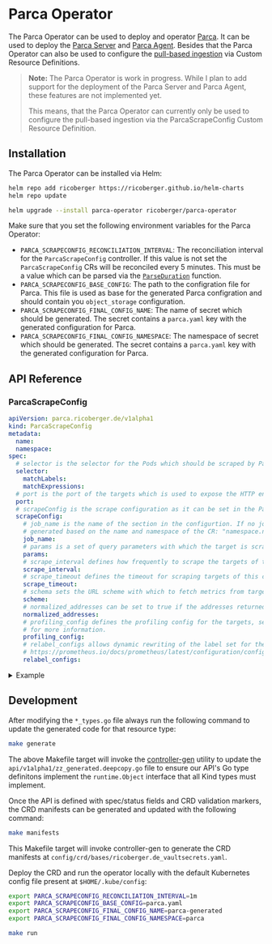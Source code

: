 # Parca Operator

The Parca Operator can be used to deploy and operator [Parca](https://www.parca.dev). It can be used to deploy the
[Parca Server](https://www.parca.dev/docs/parca) and [Parca Agent](https://www.parca.dev/docs/parca-agent). Besides that
the Parca Operator can also be used to configure the
[pull-based ingestion](https://www.parca.dev/docs/ingestion#pull-based) via Custom Resource Definitions.

> **Note:** The Parca Operator is work in progress. While I plan to add support for the deployment of the Parca Server
> and Parca Agent, these features are not implemented yet.
>
> This means, that the Parca Operator can currently only be used to configure the pull-based ingestion via the
> ParcaScrapeConfig Custom Resource Definition.

## Installation

The Parca Operator can be installed via Helm:

```sh
helm repo add ricoberger https://ricoberger.github.io/helm-charts
helm repo update

helm upgrade --install parca-operator ricoberger/parca-operator
```

Make sure that you set the following environment variables for the Parca Operator:

- `PARCA_SCRAPECONFIG_RECONCILIATION_INTERVAL`: The reconciliation interval for the `ParcaScrapeConfig` controller. If this value is not set the `ParcaScrapeConfig` CRs will be reconciled every 5 minutes. This must be a value which can be parsed via the [`ParseDuration`](https://pkg.go.dev/time#ParseDuration) function.
- `PARCA_SCRAPECONFIG_BASE_CONFIG`: The path to the configration file for Parca. This file is used as base for the generated Parca configration and should contain you `object_storage` configuration.
- `PARCA_SCRAPECONFIG_FINAL_CONFIG_NAME`: The name of secret which should be generated. The secret contains a `parca.yaml` key with the generated configuration for Parca.
- `PARCA_SCRAPECONFIG_FINAL_CONFIG_NAMESPACE`: The namespace of secret which should be generated. The secret contains a `parca.yaml` key with the generated configuration for Parca.

## API Reference

### ParcaScrapeConfig

```yaml
apiVersion: parca.ricoberger.de/v1alpha1
kind: ParcaScrapeConfig
metadata:
  name:
  namespace:
spec:
  # selector is the selector for the Pods which should be scraped by Parca.
  selector:
    matchLabels:
    matchExpressions:
  # port is the port of the targets which is used to expose the HTTP endpoints.
  port:
  # scrapeConfig is the scrape configuration as it can be set in the Parca configuration.
  scrapeConfig:
    # job_name is the name of the section in the configurtion. If no job_name is provided, it will be automatically
    # generated based on the name and namespace of the CR: "namespace.name"
    job_name:
    # params is a set of query parameters with which the target is scraped.
    params:
    # scrape_interval defines how frequently to scrape the targets of this scrape config.
    scrape_interval:
    # scrape_timeout defines the timeout for scraping targets of this config.
    scrape_timeout:
    # schema sets the URL scheme with which to fetch metrics from targets.
    scheme:
    # normalized_addresses can be set to true if the addresses returned by the endpoints have already been normalized.
    normalized_addresses:
    # profiling_config defines the profiling config for the targets, see https://www.parca.dev/docs/ingestion#pull-based
    # for more information.
    profiling_config:
    # relabel_configs allows dynamic rewriting of the label set for the targets. See
    # https://prometheus.io/docs/prometheus/latest/configuration/configuration/#relabel_config for more information.
    relabel_configs:
```

<details>
<summary>Example</summary>

```yaml
apiVersion: parca.ricoberger.de/v1alpha1
kind: ParcaScrapeConfig
metadata:
  name: parca-server
  namespace: parca
spec:
  selector:
    matchLabels:
      app: parca-server
  port: 7070
  scrapeConfig:
    scrape_interval: 60s
    scrape_timeout: 45s
```

</details>

## Development

After modifying the `*_types.go` file always run the following command to update the generated code for that resource type:

```sh
make generate
```

The above Makefile target will invoke the [controller-gen](https://sigs.k8s.io/controller-tools) utility to update the
`api/v1alpha1/zz_generated.deepcopy.go` file to ensure our API's Go type definitons implement the `runtime.Object`
interface that all Kind types must implement.

Once the API is defined with spec/status fields and CRD validation markers, the CRD manifests can be generated and
updated with the following command:

```sh
make manifests
```

This Makefile target will invoke controller-gen to generate the CRD manifests at `config/crd/bases/ricoberger.de_vaultsecrets.yaml`.

Deploy the CRD and run the operator locally with the default Kubernetes config file present at `$HOME/.kube/config`:

```sh
export PARCA_SCRAPECONFIG_RECONCILIATION_INTERVAL=1m
export PARCA_SCRAPECONFIG_BASE_CONFIG=parca.yaml
export PARCA_SCRAPECONFIG_FINAL_CONFIG_NAME=parca-generated
export PARCA_SCRAPECONFIG_FINAL_CONFIG_NAMESPACE=parca

make run
```
